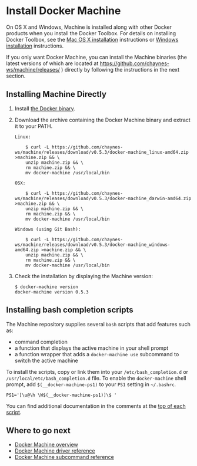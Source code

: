 <!--[metadata]>
+++
title = "Docker Machine"
description = "How to install Docker Machine"
keywords = ["machine, orchestration, install, installation, docker, documentation"]
[menu.main]
parent="mn_install"
weight=3
+++
<![end-metadata]-->

# Install Docker Machine

On OS X and Windows, Machine is installed along with other Docker products when
you install the Docker Toolbox. For details on installing Docker Toolbox, see
the <a href="https://docs.docker.com/installation/mac/" target="_blank">Mac OS X
installation</a> instructions or <a
href="https://docs.docker.com/installation/windows" target="_blank">Windows
installation</a> instructions.

If you only want Docker Machine, you can install the Machine binaries (the
latest versions of which are located at
<https://github.com/chaynes-ws/machine/releases/> ) directly by following the
instructions in the next section.

## Installing Machine Directly

1.  Install <a href="https://docs.docker.com/installation/"
    target="_blank">the Docker binary</a>.

2.  Download the archive containing the Docker Machine binary and extract it
    to your PATH.

        Linux:

            $ curl -L https://github.com/chaynes-ws/machine/releases/download/v0.5.3/docker-machine_linux-amd64.zip >machine.zip && \
            unzip machine.zip && \
            rm machine.zip && \
            mv docker-machine /usr/local/bin

        OSX:

            $ curl -L https://github.com/chaynes-ws/machine/releases/download/v0.5.3/docker-machine_darwin-amd64.zip >machine.zip && \
            unzip machine.zip && \
            rm machine.zip && \
            mv docker-machine /usr/local/bin

        Windows (using Git Bash):

            $ curl -L https://github.com/chaynes-ws/machine/releases/download/v0.5.3/docker-machine_windows-amd64.zip >machine.zip && \
            unzip machine.zip && \
            rm machine.zip && \
            mv docker-machine /usr/local/bin

3.  Check the installation by displaying the Machine version:

        $ docker-machine version
        docker-machine version 0.5.3

## Installing bash completion scripts

The Machine repository supplies several `bash` scripts that add features such
as:

-   command completion
-   a function that displays the active machine in your shell prompt
-   a function wrapper that adds a `docker-machine use` subcommand to switch the
    active machine

To install the scripts, copy or link them into your `/etc/bash_completion.d` or
`/usr/local/etc/bash_completion.d` file. To enable the `docker-machine` shell
prompt, add `$(__docker-machine-ps1)` to your `PS1` setting in `~/.bashrc`.

    PS1='[\u@\h \W$(__docker-machine-ps1)]\$ '

You can find additional documentation in the comments at the
[top of each script](https://github.com/chaynes-ws/machine/tree/master/contrib/completion/bash).

## Where to go next

-   [Docker Machine overview](index.md)
-   [Docker Machine driver reference](drivers/index.md)
-   [Docker Machine subcommand reference](reference/index.md)
